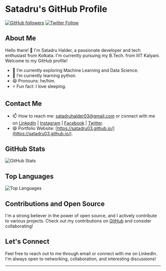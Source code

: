 # Satadru's GitHub Profile

[![GitHub followers](https://img.shields.io/github/followers/Satadru03?style=social)](https://github.com/Satadru03)
[![Twitter Follow](https://img.shields.io/twitter/follow/HalderSatadru?style=social)](https://twitter.com/HalderSatadru)

## About Me

Hello there! :wave: I'm Satadru Halder, a passionate developer and tech enthusiast from Kolkata. I'm currently pursuing my B.Tech. from IIIT Kalyani. Welcome to my GitHub profile!

- :telescope: I’m currently exploring Machine Learning and Data Science.
- :seedling: I’m currently learning python.
- :smile: Pronouns: he/him.
- :zap: Fun fact: I love sleeping.

## Contact Me

- :mailbox: How to reach me: satadruhalder03@gmail.com or connect with me on [LinkedIn](https://www.linkedin.com/in/satadru-halder-791415213/) | [Instagram](https://www.instagram.com/satadru_03/) | [Facebook](https://www.facebook.com/satadru.halder03/) | [Twitter](https://twitter.com/HalderSatadru).
- :smile: Portfolio Website: [https://satadru03.github.io/](https://satadru03.github.io/).

## GitHub Stats

![GitHub Stats](https://github-readme-stats.vercel.app/api?username=Satadru03&show_icons=true&count_private=true&hide=prs&theme=radical)

## Top Languages

![Top Languages](https://github-readme-stats.vercel.app/api/top-langs/?username=Satadru03&layout=compact&theme=radical)

## Contributions and Open Source

I'm a strong believer in the power of open source, and I actively contribute to various projects. Check out my contributions on [GitHub](https://github.com/Satadru03?tab=repositories&type=source) and consider collaborating!

## Let's Connect

Feel free to reach out to me through email or connect with me on LinkedIn. I'm always open to networking, collaboration, and interesting discussions!

---
